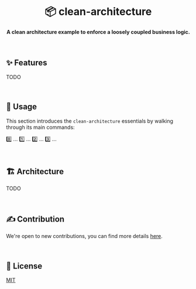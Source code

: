 <br>
<div align="center">
    <h1>📦 clean-architecture</h1>
    <strong>A clean architecture example to enforce a loosely coupled business logic.</strong>
</div>
<br>
<br>

## ✨ Features

TODO

<br>

## 🚀 Usage

This section introduces the `clean-architecture` essentials by walking through its main commands:

0️⃣ ...
1️⃣ ...
2️⃣ ...
3️⃣ ...

<br>

## 🏗️ Architecture

TODO

<br>

## ✍️ Contribution

We're open to new contributions, you can find more details [here](https://github.com/adbayb/clean-architecture/blob/main/CONTRIBUTING.md).

<br>

## 📖 License

[MIT](https://github.com/adbayb/clean-architecture/blob/main/LICENSE "License MIT")

<br>
